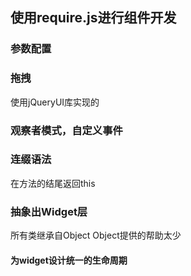 ## 使用require.js进行组件开发

### 参数配置

### 拖拽
使用jQueryUI库实现的

### 观察者模式，自定义事件

### 连缀语法 
在方法的结尾返回this

### 抽象出Widget层
所有类继承自Object
Object提供的帮助太少	

#### 为widget设计统一的生命周期
